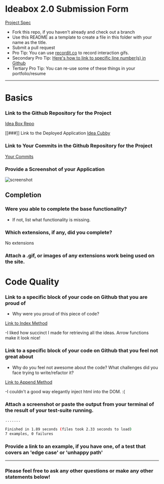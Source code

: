 # Ideabox 2.0 Submission Form
[Project Spec](https://github.com/turingschool/curriculum/blob/master/source/projects/revenge_of_idea_box.markdown)

* Fork this repo, if you haven't already and check out a branch
* Use this README as a template to create a file in this folder with your name as the title.
* Submit a pull request
* Pro Tip: You can use [recordit.co](http://recordit.co/) to record interaction gifs.
* Secondary Pro Tip: [Here's how to link to specific line number(s) in Github](http://stackoverflow.com/questions/23821235/how-to-link-to-specific-line-number-on-github)
* Tertiary Pro Tip: You can re-use some of these things in your portfolio/resume

------

# Basics

### Link to the Github Repository for the Project
[Idea Box Repo](https://github.com/saylerb/idea-box)

[[###]] Link to the Deployed Application
[Idea Cubby](https://lit-woodland-67058.herokuapp.com/)

### Link to Your Commits in the Github Repository for the Project
[Your Commits](https://github.com/saylerb/idea-box/commits/master)

### Provide a Screenshot of your Application
![screenshot](http://i.imgur.com/Bd0rggZ.png)

## Completion

### Were you able to complete the base functionality?
* If not, list what functionality is missing.

### Which extensions, if any, did you complete?
No extensions

### Attach a .gif, or images of any extensions work being used on the site.

# Code Quality

### Link to a specific block of your code on Github that you are proud of
* Why were you proud of this piece of code?

[Link to Index Method](https://github.com/saylerb/idea-box/blob/master/app/assets/javascripts/crud.js.es6#L10)

-I liked how succinct I made for retrieving all the ideas. Arrow functions make it look nice!

### Link to a specific block of your code on Github that you feel not great about
* Why do you feel not awesome about the code? What challenges did you face trying to write/refactor it?

[Link to Append Method](https://github.com/saylerb/idea-box/blob/master/app/assets/javascripts/helpers.js.es6#L1)

-I couldn't a good way elegantly inject html into the DOM. :(

### Attach a screenshot or paste the output from your terminal of the result of your test-suite running.

```bash
.......

Finished in 1.89 seconds (files took 2.33 seconds to load)
7 examples, 0 failures
```

### Provide a link to an example, if you have one, of a test that covers an 'edge case' or 'unhappy path'

-----

### Please feel free to ask any other questions or make any other statements below!
